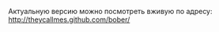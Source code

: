 Актуальную версию можно посмотреть вживую по адресу: <a href="http://theycallmes.github.com/bober/">http://theycallmes.github.com/bober/</a>
